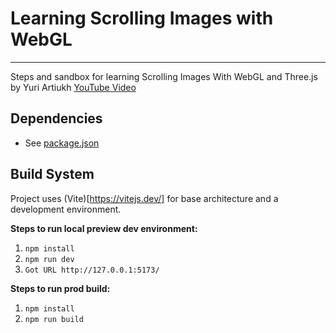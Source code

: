 # Learning Scrolling Images with WebGL
---
Steps and sandbox for learning Scrolling Images With WebGL and Three.js by Yuri Artiukh [YouTube Video](https://www.youtube.com/watch?v=ivg603bYDk8) 

## Dependencies
- See [package.json](https://github.com/matrsomething-studio/learning-scrolling-images-with-webgl/blob/main/package.json)


## Build System
Project uses (Vite)[https://vitejs.dev/] for base architecture and a development environment.

**Steps to run local preview dev environment:**
1. `npm install`
2. `npm run dev`
3. `Got URL http://127.0.0.1:5173/`


**Steps to run prod build:**
1. `npm install`
2. `npm run build`